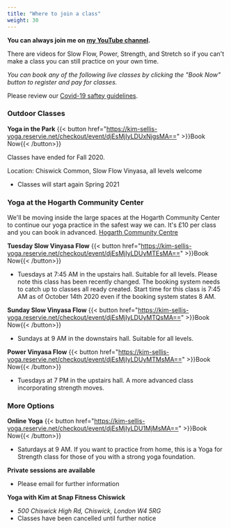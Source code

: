 ```yaml
---
title: "Where to join a class"
weight: 30
---
```


**You can always join me on [my YouTube channel](https://www.youtube.com/channel/UCHH2vOSl0Qxpv7Lw9wv45Sg).**

There are videos for Slow Flow, Power, Strength, and Stretch so if you can't make a class you can still practice on your own time. 


_You can book any of the following live classes by clicking the "Book Now" button to register and pay for classes._

Please review our [Covid-19 saftey guidelines](https://kimsellis.com/pages/covid/).


### Outdoor Classes

**Yoga in the Park** {{< button href="https://kim-sellis-yoga.reservie.net/checkout/event/djEsMjIyLDUxNjgsMA==" >}}Book Now{{< /button>}}

Classes have ended for Fall 2020. 

Location: Chiswick Common, Slow Flow Vinyasa, all levels welcome
  - Classes will start again Spring 2021


### Yoga at the Hogarth Community Center
We'll be moving inside the large spaces at the Hogarth Community Center to continue our yoga practice in the safest way we can. It's £10 per class and you can book in advanced. [Hogarth Community Centre](https://hogarthtrust.org.uk)

**Tuesday Slow Vinyasa Flow** {{< button href="https://kim-sellis-yoga.reservie.net/checkout/event/djEsMjIyLDUyMTEsMA==" >}}Book Now{{< /button>}}

 - Tuesdays at 7:45 AM in the upstairs hall.  Suitable for all levels. Please note this class has been recently changed.  The booking system needs to catch up to classes all ready created.  Start time for this class is 7:45 AM as of October 14th 2020 even if the booking system states 8 AM.

**Sunday Slow Vinyasa Flow** {{< button href="https://kim-sellis-yoga.reservie.net/checkout/event/djEsMjIyLDUyMTQsMA==" >}}Book Now{{< /button>}}

 - Sundays at 9 AM in the downstairs hall.  Suitable for all levels. 

**Power Vinyasa Flow** {{< button href="https://kim-sellis-yoga.reservie.net/checkout/event/djEsMjIyLDUyMTMsMA==" >}}Book Now{{< /button>}}

 - Tuesdays at 7 PM in the upstairs hall.  A more advanced class incorporating strength moves. 


### More Options

**Online Yoga** {{< button href="https://kim-sellis-yoga.reservie.net/checkout/event/djEsMjIyLDU1MjMsMA==" >}}Book Now{{< /button>}}

  - Saturdays at  9 AM. If you want to practice from home, this is a Yoga for Strength class for those of you with a strong yoga foundation.
    
**Private sessions are available**
 - Please email for further information

**Yoga with Kim at Snap Fitness Chiswick** 
  - _500 Chiswick High Rd, Chiswick, London W4 5RG_
  - Classes have been cancelled until further notice 
    
    
